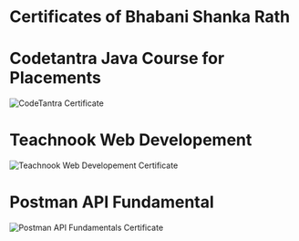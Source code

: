 # Certificates of Bhabani Shanka Rath

# Codetantra Java Course for Placements
![CodeTantra Certificate](https://github.com/bhabani-rath/Certificates-bhabani/assets/105784024/22cf8826-692c-4bdf-a7d5-e1aa37a147f1)

# Teachnook Web Developement
![Teachnook Web Developement Certificate](https://github.com/bhabani-rath/Certificates-bhabani/assets/105784024/3455720b-3b0a-4932-97cf-b58dcaaa6b8a)

# Postman API Fundamental
![Postman API Fundamentals Certificate](https://github.com/bhabani-rath/Certificates-bhabani/assets/105784024/8c57db1b-a882-4121-9356-60d98d9e2342)
